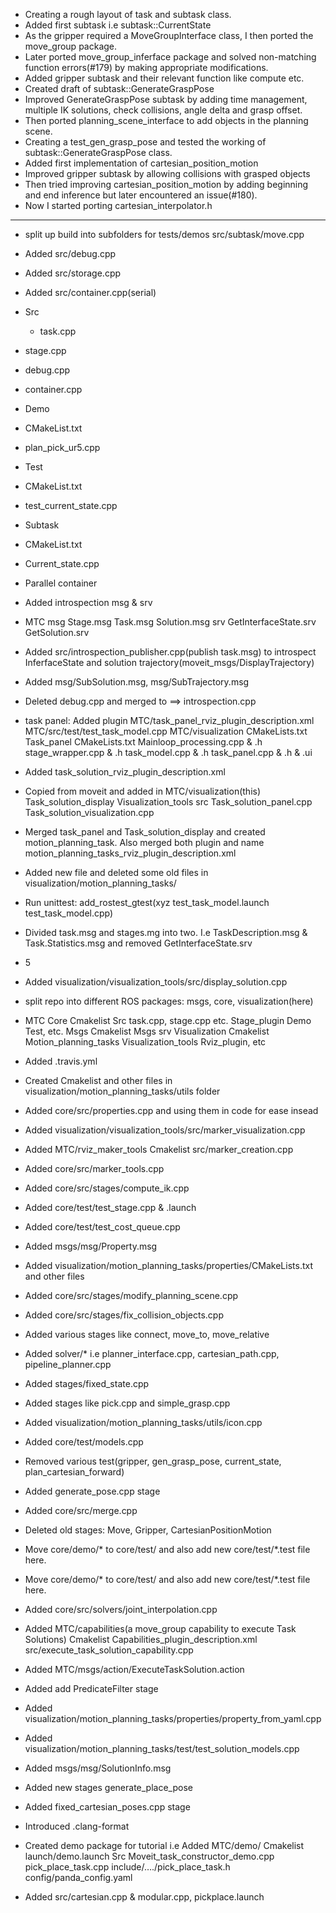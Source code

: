 - Creating a rough layout of task and subtask class.
- Added first subtask i.e subtask::CurrentState
- As the gripper required a MoveGroupInterface class, I then ported the move_group package.
- Later ported move_group_inferface package and solved non-matching function errors(#179) by making appropriate modifications.
- Added gripper subtask and their relevant function like compute etc.
- Created draft of subtask::GenerateGraspPose
- Improved GenerateGraspPose subtask by adding time management, multiple IK solutions, check collisions, angle delta and grasp offset.
- Then ported planning_scene_interface to add objects in the planning scene.
- Creating a test_gen_grasp_pose and tested the working of subtask::GenerateGraspPose class.
- Added first implementation of cartesian_position_motion
- Improved gripper subtask by allowing collisions with grasped objects
- Then tried improving cartesian_position_motion by adding beginning and end inference but later encountered an issue(#180).
- Now I started porting cartesian_interpolator.h

---
- split up build into subfolders for tests/demos
src/subtask/move.cpp
- Added src/debug.cpp
- Added src/storage.cpp
- Added src/container.cpp(serial)
- Src
  - task.cpp
 - stage.cpp
 - debug.cpp
 - container.cpp
 - Demo
 - CMakeList.txt
 - plan_pick_ur5.cpp
 - Test
 - CMakeList.txt
 - test_current_state.cpp
 - Subtask
 - CMakeList.txt
 - Current_state.cpp
 - Parallel container
- Added introspection msg & srv


- MTC
msg
Stage.msg
Task.msg
Solution.msg
srv
GetInterfaceState.srv
GetSolution.srv
- Added src/introspection_publisher.cpp(publish task.msg) to introspect InferfaceState and solution trajectory(moveit_msgs/DisplayTrajectory)
- Added msg/SubSolution.msg, msg/SubTrajectory.msg
- Deleted debug.cpp and merged to ==> introspection.cpp
- task panel: Added plugin MTC/task_panel_rviz_plugin_description.xml
MTC/src/test/test_task_model.cpp
MTC/visualization
CMakeLists.txt
Task_panel
CMakeLists.txt
Mainloop_processing.cpp & .h
stage_wrapper.cpp & .h
task_model.cpp & .h
task_panel.cpp & .h & .ui
- Added task_solution_rviz_plugin_description.xml
- Copied from moveit and added in MTC/visualization(this)
 Task_solution_display
Visualization_tools
src
Task_solution_panel.cpp
Task_solution_visualization.cpp
- Merged task_panel and Task_solution_display and created motion_planning_task. Also merged both plugin and name  motion_planning_tasks_rviz_plugin_description.xml
- Added new file and deleted some old files in visualization/motion_planning_tasks/ 
- Run unittest: add_rostest_gtest(xyz test_task_model.launch test_task_model.cpp)
- Divided task.msg and stages.mg into two. I.e TaskDescription.msg & Task.Statistics.msg and removed GetInterfaceState.srv
- 5
- Added visualization/visualization_tools/src/display_solution.cpp
- split repo into different ROS packages: msgs, core, visualization(here)
- MTC
Core
Cmakelist
Src
task.cpp, stage.cpp etc.
Stage_plugin
Demo
Test, etc.
Msgs
Cmakelist
Msgs
srv
Visualization
Cmakelist
Motion_planning_tasks
Visualization_tools
Rviz_plugin, etc
- Added .travis.yml
- Created Cmakelist and other files in visualization/motion_planning_tasks/utils folder
- Added core/src/properties.cpp and using them in code for ease insead
- Added visualization/visualization_tools/src/marker_visualization.cpp
- Added MTC/rviz_maker_tools
Cmakelist
src/marker_creation.cpp
- Added core/src/marker_tools.cpp
- Added core/src/stages/compute_ik.cpp
- Added core/test/test_stage.cpp & .launch
- Added core/test/test_cost_queue.cpp
- Added  msgs/msg/Property.msg
- Added visualization/motion_planning_tasks/properties/CMakeLists.txt and other files
- Added core/src/stages/modify_planning_scene.cpp
- Added core/src/stages/fix_collision_objects.cpp
- Added various stages like connect, move_to, move_relative
- Added solver/* i.e planner_interface.cpp, cartesian_path.cpp, pipeline_planner.cpp
- Added stages/fixed_state.cpp
- Added stages like pick.cpp and simple_grasp.cpp
- Added visualization/motion_planning_tasks/utils/icon.cpp
- Added core/test/models.cpp 
- Removed various test(gripper, gen_grasp_pose, current_state, plan_cartesian_forward)
- Added generate_pose.cpp stage
- Added core/src/merge.cpp
- Deleted old stages: Move, Gripper, CartesianPositionMotion
- Move core/demo/* to core/test/ and also add new core/test/*.test file here.
- Move core/demo/* to core/test/ and also add new core/test/*.test file here.
- Added core/src/solvers/joint_interpolation.cpp
- Added MTC/capabilities(a move_group capability to execute Task Solutions)
Cmakelist
Capabilities_plugin_description.xml
src/execute_task_solution_capability.cpp
- Added MTC/msgs/action/ExecuteTaskSolution.action
- Added add PredicateFilter stage
- Added visualization/motion_planning_tasks/properties/property_from_yaml.cpp
- Added visualization/motion_planning_tasks/test/test_solution_models.cpp
- Added msgs/msg/SolutionInfo.msg
- Added new stages generate_place_pose
- Added fixed_cartesian_poses.cpp stage
- Introduced .clang-format
- Created demo package for tutorial i.e Added MTC/demo/
Cmakelist
launch/demo.launch
Src
Moveit_task_constructor_demo.cpp
pick_place_task.cpp
include/…./pick_place_task.h
config/panda_config.yaml
- Added src/cartesian.cpp & modular.cpp, pickplace.launch
